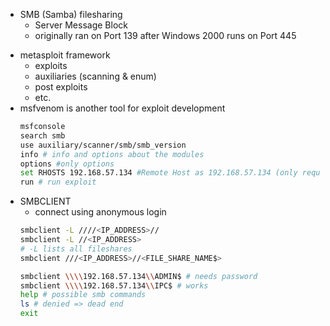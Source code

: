   
  * SMB (Samba) filesharing
	  * Server Message Block
	  * originally ran on Port 139
	    after Windows 2000 runs on Port 445
- metasploit framework
	- exploits
	- auxiliaries (scanning & enum)
	- post exploits
	- etc.
- msfvenom is another tool for exploit development
  ```bash
  msfconsole 
  search smb 
  use auxiliary/scanner/smb/smb_version 
  info # info and options about the modules
  options #only options
  set RHOSTS 192.168.57.134 #Remote Host as 192.168.57.134 (only required option field)
  run # run exploit
  ```
- SMBCLIENT
	- connect using anonymous login 
	```bash
	smbclient -L ////<IP_ADDRESS>// 
	smbclient -L //<IP_ADDRESS>
	# -L lists all fileshares
	smbclient ///<IP_ADDRESS>//<FILE_SHARE_NAME$>

	smbclient \\\\192.168.57.134\\ADMIN$ # needs password
	smbclient \\\\192.168.57.134\\IPC$ # works
	help # possible smb commands
	ls # denied => dead end
	exit
	```